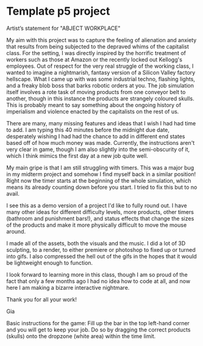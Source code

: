 # Template p5 project

Artist’s statement for "ABJECT WORKPLACE"

My aim with this project was to capture the feeling of alienation and anxiety that results from being subjected to the depraved whims of the capitalist class. For the setting, I was directly inspired by the horrific treatment of workers such as those at Amazon or the recently locked out Kellogg's employees. Out of respect for the very real struggle of the working class, I wanted to imagine a nightmarish, fantasy version of a Silicon Valley factory hellscape. What I came up with was some industrial techno, flashing lights, and a freaky blob boss that barks robotic orders at you. The job simulation itself involves a rote task of moving products from one conveyor belt to another, though in this instance the products are strangely coloured skulls. This is probably meant to say something about the ongoing history of imperialism and violence enacted by the capitalists on the rest of us.

There are many, many missing features and ideas that I wish I had had time to add. I am typing this 40 minutes before the midnight due date, desperately wishing I had had the chance to add in different end states based off of how much money was made. Currently, the instructions aren't very clear in game, though I am also slightly into the semi-obscurity of it, which I think mimics the first day at a new job quite well.

My main gripe is that I am still struggling with timers. This was a major bug in my midterm project and somehow I find myself back in a similar position! Right now the timer starts at the beginning of the whole simulation, which means its already counting down before you start. I tried to fix this but to no avail.

I see this as a demo version of a project I'd like to fully round out. I have many other ideas for different difficulty levels, more products, other timers (bathroom and punishment bars!), and status effects that change the sizes of the products and make it more physically difficult to move the mouse around.

I made all of the assets, both the visuals and the music. I did a lot of 3D sculpting, to a render, to either premiere or photoshop to fixed up or turned into gifs. I also compressed the hell out of the gifs in the hopes that it would be lightweight enough to function.

I look forward to learning more in this class, though I am so proud of the fact that only a few months ago I had no idea how to code at all, and now here I am making a bizarre interactive nightmare.

Thank you for all your work!

Gia

Basic instructions for the game:
Fill up the bar in the top left-hand corner and you will get to keep your job.
Do so by dragging the correct products (skulls) onto the dropzone (white area) within the time limit.
